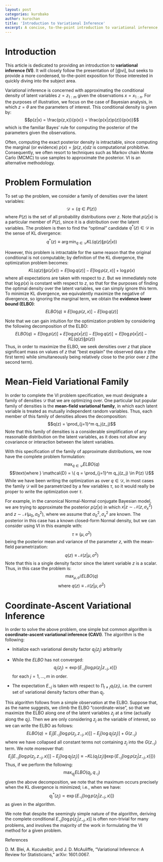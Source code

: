 ```yaml
---
layout: post
categories: kurobako
author: kurochan
title: 'Introduction to Variational Inference'
excerpt: A concise, to-the-point introduction to variational inference, based on a tutorial by Blei et al.
---
```


Introduction
============

This article is dedicated to providing an introduction to
<span>**variational inference (VI)**</span>. It will closely follow the
presentation of [@vi], but seeks to provide a more condensed,
to-the-point exposition for those interested in quickly diving into the
subject area.

Variational inference is concerned with approximating the conditional
density of latent variables $z = z_{1:m}$ given the observations
$x = x_{1:n}$. For the purposes of illustration, we focus on the case of
Bayesian analysis, in which $z = \theta$ are the parameters of interest.
This conditional density is given by:
$$p(z|x) = \frac{p(z,x)}{p(x)} = \frac{p(x|z)p(z)}{p(x)}$$ which is the
familiar Bayes’ rule for computing the posterior of the parameters given
the observations.

Often, computing the exact posterior density is intractable, since
computing the marginal (or evidence) $p(x) = \int p(z,x) dz$ is
computational prohibitive. Consequently, we often resort to techniques
such as Markov chain Monte Carlo (MCMC) to use samples to approximate
the posterior. VI is an alternative methodology.

Problem Formulation
===================

To set up the problem, we consider a family of densities over the latent
variables: $$\mathcal{D} = \{ q \in P(z) \}$$ where $P(z)$ is the set of
all probability distributions over $z$. Note that $p(z|x)$ is a
particular member of $P(z)$, since it is a distribution over the latent
variables. The problem is then to find the “optimal” candidate
$q^*(z) \in \mathcal{D}$ in the sense of KL divergence:
$$q^*(z) \equiv \arg\min_{q\in \mathcal{D}} KL(q(z) \| p(z|x))$$

However, this problem is intractable for the same reason that the
original conditional is not computable; by definition of the KL
divergence, the optimization problem becomes:
$$KL(q(z)\| p(z|x)) = E[\log q(z)] - E[\log p(z,x)] + \log p(x)$$ where
all expectations are taken with respect to $z$. But we immediately note
that $\log p(x)$ is constant with respect to $z$, so that for the
purposes of finding the optimal density over the latent variables, we
can simply ignore this term. To minimize KL divergence, we equivalently
maximize the negative of divergence, so ignoring the marginal term, we
obtain the <span>**evidence lower bound (ELBO)**</span>:
$$ELBO(q) \equiv E[\log p(z,x)] - E[\log q(z)]$$

Note that we can gain intuition for the optimization problem by
considering the following decomposition of the ELBO:
$$ELBO(q) = E[\log p(z)] + E[\log p(x|z)] - E[\log q(z)] = E[\log p(x|z)] - KL(q(z)\| p(z))$$
Thus, in order to maximize the ELBO, we seek densities over $z$ that
place significant mass on values of $z$ that “best explain” the observed
data $x$ (the first term) while simultaneously being relatively close to
the prior over $z$ (the second term).

Mean-Field Variational Family
=============================

In order to complete the VI problem specification, we must designate a
family of densities $\mathcal{D}$ that we are optimizing over. One
particular but popular family of densities is the <span>**mean-field
variational family**</span>, in which each latent variable is treated as
mutually independent random variables. Thus, each member of this family
of densities allows the decomposition: $$q(z) = \prod_{j=1}^m q_j(z_j)$$
Note that this family of densities is a considerable simplification of
any reasonable distribution on the latent variables, as it does not
allow any covariance or interaction between the latent variables.

With this specification of the family of approximate distributions, we
now have the complete problem formulation:
$$\max_{q\in \mathcal{D}} ELBO(q)$$
$$\text{where } \mathcal{D} = \{ q = \prod_{j=1}^m q_j(z_j) \in P(z) \}$$
While we have been writing the optimization as over $q\in \mathcal{D}$,
in most cases the family $\mathcal{D}$ will be parametrized by a few
variables $\tau$, so it would really be proper to write the optimization
over $\tau$.

For example, in the canonical Normal-Normal conjugate Bayesian model, we
are trying to approximate the posterior $p(z|x)$ in which
$x|z \sim \mathcal{N}(z, \sigma_x^2)$ and
$z \sim \mathcal{N}(\mu_0, \sigma_0^2)$, where we assume that
$\sigma_0^2, \sigma_x^2$ are known. The posterior in this case has a
known closed-form Normal density, but we can consider using VI in this
example with: $$\tau \equiv (\mu, \sigma^2)$$ being the posterior mean
and variance of the parameter $z$, with the mean-field parametrization:
$$q(z) \equiv  \mathcal{N}(z|\mu, \sigma^2)$$ Note that this is a single
density factor since the latent variable $z$ is a scalar. Thus, in this
case the problem is: $$\max_{\mu, \sigma^2} ELBO(q)$$
$$\text{where } q(z) \equiv \mathcal{N}(z|\mu, \sigma^2)$$

Coordinate-Ascent Variational Inference
=======================================

In order to solve the above problem, one simple but common algorithm is
<span>**coordinate-ascent variational inference (CAVI)**</span>. The
algorithm is the following:

-   Initialize each variational density factor $q_j(z_j)$ arbitrarily

-   While the $ELBO$ has not converged:
    $$q_j(z_j) \propto \exp \{ E_{-j}[\log p(z_j|z_{-j},x)] \}$$ for
    each $j = 1, \dots, m$ in order.

-   The expectation $E_{-j}$ is taken with respect to
    $\prod_{l\neq j} q_l(z_l)$, i.e. the current set of variational
    density factors other than $q_j$.

This algorithm follows from a simple observation at the ELBO. Suppose
that, as the name suggests, we climb the ELBO “coordinate-wise”, so that
we maximize the ELBO along one of the latent variables $z_j$ at a time
(actually along the $q_j$). Then we are only considering $z_j$ as the
variable of interest, so we can write the ELBO as follows:
$$ELBO(q) = E_j[E_{-j}[\log p(z_j, z_{-j},x)]] - E_j[\log q_j(z_j)] + G(z_{-j})$$
where we have collapsed all constant terms not containing $z_j$ into the
$G(z_{-j})$ term. We note moreover that:
$$E_j[E_{-j}[\log p(z_j, z_{-j},x)]] - E_j[\log q_j(z_j)] \equiv -KL(q_j(z_j) \| \exp \{ E_{-j}[\log p(z_j|z_{-j},x)] \})$$
Thus, if we perform the following: $$\max_{q_j} ELBO(q_j, q_{-j})$$
given the above decomposition, we note that the maximum occurs precisely
when the KL divergence is minimized; i.e., when we have:
$$q_j^*(z_j) \propto \exp \{ E_{-j}[\log p(z_j|z_{-j},x)] \}$$ as given
in the algorithm.

We note that despite the seemingly simple nature of the algorithm,
deriving the complete conditional $E_{-j}[\log p(z_j|z_{-j},x)]$ is
often non-trivial for many problems, and involves the majority of the
work in formulating the VI method for a given problem.

<span>References</span>

D. M. Blei, A. Kucukelbir, and J. D. McAuliffe, “Variational Inference:
A Review for Statisticians,” arXiv: 1601.0067.
